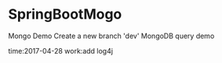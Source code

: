 # SpringBootMogo
Mongo Demo
Create a new branch 'dev'
MongoDB query demo

time:2017-04-28
work:add log4j
